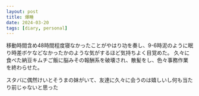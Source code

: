 ```yaml
---
layout: post
title: 爆睡
date: 2024-03-20
tags: [diary, personal]
---
```


移動時間含め48時間程度寝なかったことがやはり功を奏し、9-6時泥のように眠り時差ボケなどなかったかのような気がするほど気持ちよく目覚めた。
久々に食べた納豆キムチご飯に脳みその報酬系を破壊され、散髪をし、色々事務作業を終わらせた。

スタバに偶然けいとそうまの妹がいて、友達に久々に会うのは嬉しいし何も当たり前じゃないと思った
